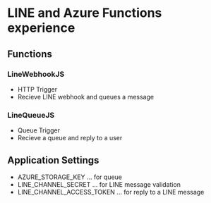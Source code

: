 # LINE and Azure Functions experience

## Functions 

### LineWebhookJS

- HTTP Trigger
- Recieve LINE webhook and queues a message

### LineQueueJS

- Queue Trigger
- Recieve a queue and reply to a user

## Application Settings

- AZURE_STORAGE_KEY ... for queue
- LINE_CHANNEL_SECRET ... for LINE message validation
- LINE_CHANNEL_ACCESS_TOKEN ... for reply to a LINE message


